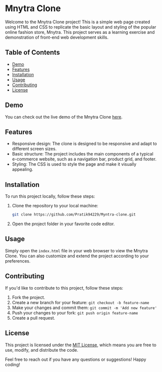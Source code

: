 # Mnytra Clone

Welcome to the Mnytra Clone project! This is a simple web page created using HTML and CSS to replicate the basic layout and styling of the popular online fashion store, Mnytra. This project serves as a learning exercise and demonstration of front-end web development skills.

## Table of Contents

- [Demo](#demo)
- [Features](#features)
- [Installation](#installation)
- [Usage](#usage)
- [Contributing](#contributing)
- [License](#license)

## Demo

You can check out the live demo of the Mnytra Clone [here](https://pratik94229.github.io/Myntra-Clone/).

## Features

- Responsive design: The clone is designed to be responsive and adapt to different screen sizes.
- Basic structure: The project includes the main components of a typical e-commerce website, such as a navigation bar, product grid, and footer.
- Styling: The CSS is used to style the page and make it visually appealing.

## Installation

To run this project locally, follow these steps:

1. Clone the repository to your local machine:

   ```bash
   git clone https://github.com/Pratik94229/Myntra-clone.git
   ```

2. Open the project folder in your favorite code editor.

## Usage

Simply open the `index.html` file in your web browser to view the Mnytra Clone. You can also customize and extend the project according to your preferences.

## Contributing

If you'd like to contribute to this project, follow these steps:

1. Fork the project.
2. Create a new branch for your feature: `git checkout -b feature-name`
3. Make your changes and commit them: `git commit -m 'Add new feature'`
4. Push your changes to your fork: `git push origin feature-name`
5. Create a pull request.

## License

This project is licensed under the [MIT License](LICENSE), which means you are free to use, modify, and distribute the code.

Feel free to reach out if you have any questions or suggestions! Happy coding!
